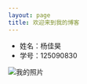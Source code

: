 ```yaml
---
layout: page  
title: 欢迎来到我的博客
---
```


- 姓名：杨佳昊
- 学号：125090830

![我的照片](/images/微信图片_2025-08-11_105057_239.jpg)
